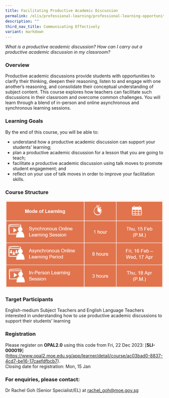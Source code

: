 ```yaml
---
title: Facilitating Productive Academic Discussion
permalink: /elis/professional-learning/professional-learning-opportunities/facilitating-academic-discussion/
description: ""
third_nav_title: Communicating Effectively
variant: markdown
---
```

<em>What is a productive academic discussion? 
	How can I carry out a productive academic discussion in my classroom?</em>

### Overview

Productive academic discussions provide students with opportunities to clarify their thinking, deepen their reasoning, listen to and engage with one another’s reasoning, and consolidate their conceptual understanding of subject content. This course explores how teachers can facilitate such discussions in their classroom and overcome common challenges. You will learn through a blend of in-person and online asynchronous and synchronous learning sessions.

### Learning Goals

By the end of this course, you will be able to:

*   understand how a productive academic discussion can support your students’ learning;
*   plan a productive academic discussion for a lesson that you are going to teach;
*   facilitate a productive academic discussion using talk moves to promote student engagement; and
*   reflect on your use of talk moves in order to improve your facilitation skills.

### Course Structure

![](/images/fpad_ec.PNG)
		 
### Target Participants

English-medium Subject Teachers and English Language Teachers interested in understanding how to use productive academic discussions to support their students’ learning

### Registration

Please register on&nbsp;**OPAL2.0**&nbsp;using this code from Fri, 22 Dec 2023:&nbsp;[**SLI-000019**]
(https://www.opal2.moe.edu.sg/app/learner/detail/course/ac03bad0-8837-4cd7-be16-17caefdfbcb7).  
Closing date for registration: Mon, 15 Jan

### For enquiries, please contact:
Dr Rachel Goh (Senior Specialist/EL) at
<a href="mailto:rachel_goh@moe.gov.sg.">rachel_goh@moe.gov.sg</a>
